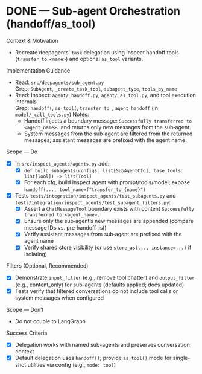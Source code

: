 # DONE — Sub-agent Orchestration (handoff/as_tool)

Context & Motivation
- Recreate deepagents’ `task` delegation using Inspect handoff tools (`transfer_to_<name>`) and optional `as_tool` variants.

Implementation Guidance
- Read: `src/deepagents/sub_agent.py`  
  Grep: `SubAgent`, `_create_task_tool`, `subagent_type`, `tools_by_name`
- Read: Inspect: `agent/_handoff.py`, `agent/_as_tool.py`, and tool execution internals  
  Grep: `handoff(`, `as_tool(`, `transfer_to_`, `agent_handoff` (in `model/_call_tools.py`)
  Notes:
  - Handoff injects a boundary message: `Successfully transferred to <agent_name>.` and returns only new messages from the sub‑agent.
  - System messages from the sub‑agent are filtered from the returned messages; assistant messages are prefixed with the agent name.

Scope — Do
- [x] In `src/inspect_agents/agents.py` add:
  - [x] `def build_subagents(configs: list[SubAgentCfg], base_tools: list[Tool]) -> list[Tool]`
  - [x] For each cfg, build Inspect agent with prompt/tools/model; expose `handoff(..., tool_name=f"transfer_to_{name}")`
- [x] Tests `tests/integration/inspect_agents/test_subagents.py` and `tests/integration/inspect_agents/test_subagent_filters.py`:
  - [x] Assert a `ChatMessageTool` boundary exists with content `Successfully transferred to <agent_name>.`
  - [x] Ensure only the sub‑agent’s new messages are appended (compare message IDs vs. pre‑handoff list)
  - [x] Verify assistant messages from sub‑agent are prefixed with the agent name
  - [x] Verify shared store visibility (or use `store_as(..., instance=...)` if isolating)

Filters (Optional, Recommended)
- [x] Demonstrate `input_filter` (e.g., remove tool chatter) and `output_filter` (e.g., content_only) for sub-agents (defaults applied; docs updated)
- [x] Tests verify that filtered conversations do not include tool calls or system messages when configured

Scope — Don’t
- Do not couple to LangGraph

Success Criteria
- [x] Delegation works with named sub-agents and preserves conversation context
- [x] Default delegation uses `handoff()`; provide `as_tool()` mode for single-shot utilities via config (e.g., `mode: tool`)
